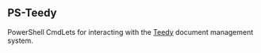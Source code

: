 PS-Teedy
---

PowerShell CmdLets for interacting with the [Teedy](https://teedy.io/) document management system.